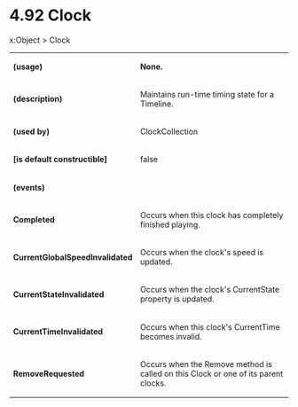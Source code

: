 <html dir="LTR" xmlns:mshelp="http://msdn.microsoft.com/mshelp" xmlns:ddue="http://ddue.schemas.microsoft.com/authoring/2003/5" xmlns:xlink="http://www.w3.org/1999/xlink" xmlns:tool="http://www.microsoft.com/tooltip"><body><input type="hidden" id="userDataCache" class="userDataStyle"><input type="hidden" id="hiddenScrollOffset"><img id="dropDownImage" style="display:none; height:0; width:0;" src="../local/drpdown.gif"><img id="dropDownHoverImage" style="display:none; height:0; width:0;" src="../local/drpdown_orange.gif"><img id="collapseImage" style="display:none; height:0; width:0;" src="../local/collapse.gif"><img id="expandImage" style="display:none; height:0; width:0;" src="../local/exp.gif"><img id="collapseAllImage" style="display:none; height:0; width:0;" src="../local/collall.gif"><img id="expandAllImage" style="display:none; height:0; width:0;" src="../local/expall.gif"><img id="copyImage" style="display:none; height:0; width:0;" src="../local/copycode.gif"><img id="copyHoverImage" style="display:none; height:0; width:0;" src="../local/copycodeHighlight.gif"><div id="header"><h1 class="heading">4.92 Clock</h1></div><div id="mainSection"><div id="mainBody"><div id="allHistory" class="saveHistory" onsave="saveAll()" onload="loadAll()"></div>




<p xmlns:wsd="http://wsdev.schemas.microsoft.com/authoring/2008/2" xmlns:msxsl="urn:schemas-microsoft-com:xslt" xmlns:script="urn:script" xmlns:build="urn:build">
<div id="sectionSection0" class="section" name="collapseableSection"><content xmlns="http://ddue.schemas.microsoft.com/authoring/2003/5" xmlns:wsd="http://wsdev.schemas.microsoft.com/authoring/2008/2" xmlns:msxsl="urn:schemas-microsoft-com:xslt" xmlns:script="urn:script" xmlns:build="urn:build">
				</content></div><div id="sectionSection1" class="section" name="collapseableSection"><content xmlns="http://ddue.schemas.microsoft.com/authoring/2003/5" xmlns:wsd="http://wsdev.schemas.microsoft.com/authoring/2008/2" xmlns:msxsl="urn:schemas-microsoft-com:xslt" xmlns:script="urn:script" xmlns:build="urn:build">
					<p xmlns="">
						<mshelp:link keywords="32151b2e-6b09-45cd-afba-003da191b81a" tabindex="0">x:Object</mshelp:link> &gt; Clock</p>
					<p xmlns=""><b></b></p><table class="ProtocolAuthoredTable" xmlns=""><tr>
								<td>
									<p>
										<b>(usage)</b>
									</p>
								</td>
								<td>
									<p>
										<b>None.</b>
									</p>
								</td>
							</tr><tr>
							<td>
								<p>
									<b>(description)</b>
								</p>
							</td>
							<td>
								<p>Maintains run-time timing state for a Timeline.</p>
							</td>
						</tr><tr>
							<td>
								<p>
									<b>(used by)</b>
								</p>
							</td>
							<td>
								<p>
									<mshelp:link keywords="f07f139a-5f75-4f54-9680-ce5ef242aab7" tabindex="0">ClockCollection</mshelp:link>
								</p>
							</td>
						</tr><tr>
							<td>
								<p>
									<b>[is default constructible]</b>
								</p>
							</td>
							<td>
								<p>false</p>
							</td>
						</tr><tr>
							<td>
								<p>
									<b>(events)</b>
								</p>
							</td>
							<td>
							</td>
						</tr><tr>
							<td>
								<p>
									<b>Completed</b>
								</p>
							</td>
							<td>
								<p>Occurs when this clock has completely finished playing.</p>
							</td>
						</tr><tr>
							<td>
								<p>
									<b>CurrentGlobalSpeedInvalidated</b>
								</p>
							</td>
							<td>
								<p>Occurs when the clock's speed is updated.</p>
							</td>
						</tr><tr>
							<td>
								<p>
									<b>CurrentStateInvalidated</b>
								</p>
							</td>
							<td>
								<p>Occurs when the clock's CurrentState property is updated.</p>
							</td>
						</tr><tr>
							<td>
								<p>
									<b>CurrentTimeInvalidated</b>
								</p>
							</td>
							<td>
								<p>Occurs when this clock's CurrentTime becomes invalid.</p>
							</td>
						</tr><tr>
							<td>
								<p>
									<b>RemoveRequested</b>
								</p>
							</td>
							<td>
								<p>Occurs when the Remove method is called on this Clock or one of its parent clocks.</p>
							</td>
						</tr></table>
				</content></div><!--[if gte IE 5]>
			<tool:tip element="languageFilterToolTip" avoidmouse="false"/>
		<![endif]--></div><a name="feedback"></a><span></span></div></body></html>
